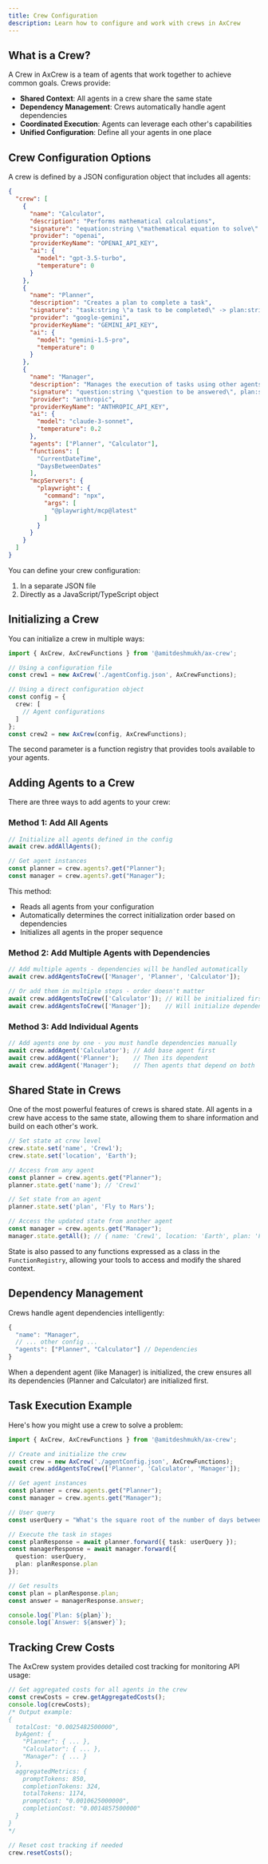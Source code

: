 ```yaml
---
title: Crew Configuration
description: Learn how to configure and work with crews in AxCrew
---
```


## What is a Crew?

A Crew in AxCrew is a team of agents that work together to achieve common goals. Crews provide:

- **Shared Context**: All agents in a crew share the same state
- **Dependency Management**: Crews automatically handle agent dependencies 
- **Coordinated Execution**: Agents can leverage each other's capabilities
- **Unified Configuration**: Define all your agents in one place

## Crew Configuration Options

A crew is defined by a JSON configuration object that includes all agents:

```json
{
  "crew": [
    {
      "name": "Calculator",
      "description": "Performs mathematical calculations",
      "signature": "equation:string \"mathematical equation to solve\" -> result:number \"calculated result\"",
      "provider": "openai",
      "providerKeyName": "OPENAI_API_KEY",
      "ai": {
        "model": "gpt-3.5-turbo",
        "temperature": 0
      }
    },
    {
      "name": "Planner",
      "description": "Creates a plan to complete a task",
      "signature": "task:string \"a task to be completed\" -> plan:string \"a plan to execute the task\"",
      "provider": "google-gemini",
      "providerKeyName": "GEMINI_API_KEY",
      "ai": {
        "model": "gemini-1.5-pro",
        "temperature": 0
      }
    },
    {
      "name": "Manager",
      "description": "Manages the execution of tasks using other agents",
      "signature": "question:string \"question to be answered\", plan:string \"plan from the Planner\" -> answer:string \"final answer\"",
      "provider": "anthropic",
      "providerKeyName": "ANTHROPIC_API_KEY",
      "ai": {
        "model": "claude-3-sonnet",
        "temperature": 0.2
      },
      "agents": ["Planner", "Calculator"],
      "functions": [
        "CurrentDateTime",
        "DaysBetweenDates"
      ],
      "mcpServers": {
        "playwright": {
          "command": "npx",
          "args": [
            "@playwright/mcp@latest"
          ]
        }
      }
    }
  ]
}
```

You can define your crew configuration:
1. In a separate JSON file
2. Directly as a JavaScript/TypeScript object

## Initializing a Crew

You can initialize a crew in multiple ways:

```typescript
import { AxCrew, AxCrewFunctions } from '@amitdeshmukh/ax-crew';

// Using a configuration file
const crew1 = new AxCrew('./agentConfig.json', AxCrewFunctions);

// Using a direct configuration object
const config = {
  crew: [
    // Agent configurations
  ]
};
const crew2 = new AxCrew(config, AxCrewFunctions);
```

The second parameter is a function registry that provides tools available to your agents.

## Adding Agents to a Crew

There are three ways to add agents to your crew:

### Method 1: Add All Agents

```typescript
// Initialize all agents defined in the config
await crew.addAllAgents();

// Get agent instances
const planner = crew.agents?.get("Planner");
const manager = crew.agents?.get("Manager");
```

This method:
- Reads all agents from your configuration
- Automatically determines the correct initialization order based on dependencies
- Initializes all agents in the proper sequence

### Method 2: Add Multiple Agents with Dependencies

```typescript
// Add multiple agents - dependencies will be handled automatically
await crew.addAgentsToCrew(['Manager', 'Planner', 'Calculator']);

// Or add them in multiple steps - order doesn't matter
await crew.addAgentsToCrew(['Calculator']); // Will be initialized first
await crew.addAgentsToCrew(['Manager']);    // Will initialize dependencies
```

### Method 3: Add Individual Agents

```typescript
// Add agents one by one - you must handle dependencies manually
await crew.addAgent('Calculator'); // Add base agent first
await crew.addAgent('Planner');    // Then its dependent
await crew.addAgent('Manager');    // Then agents that depend on both
```

## Shared State in Crews

One of the most powerful features of crews is shared state. All agents in a crew have access to the same state, allowing them to share information and build on each other's work.

```typescript
// Set state at crew level
crew.state.set('name', 'Crew1');
crew.state.set('location', 'Earth');

// Access from any agent
const planner = crew.agents.get("Planner");
planner.state.get('name'); // 'Crew1'

// Set state from an agent
planner.state.set('plan', 'Fly to Mars');

// Access the updated state from another agent
const manager = crew.agents.get("Manager");
manager.state.getAll(); // { name: 'Crew1', location: 'Earth', plan: 'Fly to Mars' }
```

State is also passed to any functions expressed as a class in the `FunctionRegistry`, allowing your tools to access and modify the shared context.

## Dependency Management

Crews handle agent dependencies intelligently:

```typescript
{
  "name": "Manager",
  // ... other config ...
  "agents": ["Planner", "Calculator"] // Dependencies
}
```

When a dependent agent (like Manager) is initialized, the crew ensures all its dependencies (Planner and Calculator) are initialized first.

## Task Execution Example

Here's how you might use a crew to solve a problem:

```typescript
import { AxCrew, AxCrewFunctions } from '@amitdeshmukh/ax-crew';

// Create and initialize the crew
const crew = new AxCrew('./agentConfig.json', AxCrewFunctions);
await crew.addAgentsToCrew(['Planner', 'Calculator', 'Manager']);

// Get agent instances
const planner = crew.agents.get("Planner");
const manager = crew.agents.get("Manager");

// User query
const userQuery = "What's the square root of the number of days between now and Christmas?";

// Execute the task in stages
const planResponse = await planner.forward({ task: userQuery });
const managerResponse = await manager.forward({ 
  question: userQuery, 
  plan: planResponse.plan 
});

// Get results
const plan = planResponse.plan;
const answer = managerResponse.answer;

console.log(`Plan: ${plan}`);
console.log(`Answer: ${answer}`);
```

## Tracking Crew Costs

The AxCrew system provides detailed cost tracking for monitoring API usage:

```typescript
// Get aggregated costs for all agents in the crew
const crewCosts = crew.getAggregatedCosts();
console.log(crewCosts);
/* Output example:
{
  totalCost: "0.0025482500000",
  byAgent: {
    "Planner": { ... },
    "Calculator": { ... },
    "Manager": { ... }
  },
  aggregatedMetrics: {
    promptTokens: 850,
    completionTokens: 324,
    totalTokens: 1174,
    promptCost: "0.0010625000000",
    completionCost: "0.0014857500000"
  }
}
*/

// Reset cost tracking if needed
crew.resetCosts();
``` 